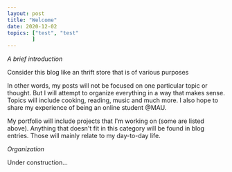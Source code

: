 ```yaml
---
layout: post
title: "Welcome"
date: 2020-12-02
topics: ["test", "test"
        ]
---
```


*A brief introduction*


Consider this blog like an thrift store that is of various purposes

In other words, my posts will not be focused on one particular topic or thought. But I will attempt to organize everything in a way that makes sense. Topics will include cooking, reading, music and much more. I also hope to share my experience of being an online student @MAU. 

My portfolio will include projects that I'm working on (some are listed above). Anything that doesn't fit in this category will be found in blog entries. Those will mainly relate to my day-to-day life. 


*Organization*

Under construction...